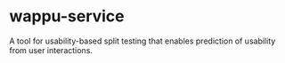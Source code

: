 wappu-service
=============

A tool for usability-based split testing that enables prediction of usability from user interactions.
